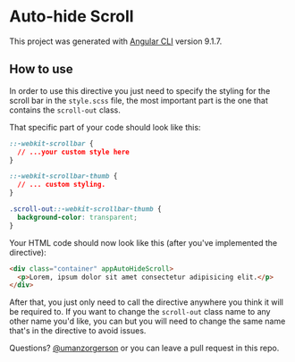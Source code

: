 # Auto-hide Scroll

This project was generated with [Angular CLI](https://github.com/angular/angular-cli) version 9.1.7.

## How to use
In order to use this directive you just need to specify the styling for the scroll bar in the `style.scss` file, the most important part is the one that contains the `scroll-out` class.

That specific part of your code should look like this: 
```css
::-webkit-scrollbar {
  // ...your custom style here
}

::-webkit-scrollbar-thumb {
  // ... custom styling.
}

.scroll-out::-webkit-scrollbar-thumb {
  background-color: transparent;
}
```

Your HTML code should now look like this (after you've implemented the directive):

```html
<div class="container" appAutoHideScroll>
  <p>Lorem, ipsum dolor sit amet consectetur adipisicing elit.</p>
</div>
```

After that, you just only need to call the directive anywhere you think it will be required to. If you want to change the `scroll-out` class name to any other name you'd like, you can but you will need to change the same name that's in the directive to avoid issues.

Questions? [@umanzorgerson](https://www.twitter.com/umanzorgerson "Contact me on twitter") or you can leave a pull request in this repo.